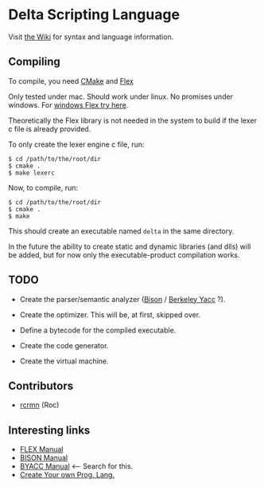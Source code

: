 # Delta Scripting Language

Visit [the Wiki](https://github.com/rcrmn/delta-script/wiki) for syntax and language information.


## Compiling

To compile, you need [CMake](http://www.cmake.org/) and [Flex](http://flex.sourceforge.net/)

Only tested under mac. Should work under linux. No promises under windows. For [windows Flex try here](http://gnuwin32.sourceforge.net/packages/flex.htm).

Theoretically the Flex library is not needed in the system to build if the lexer c file is already provided.

To only create the lexer engine c file, run:
```
$ cd /path/to/the/root/dir
$ cmake .
$ make lexerc
```

Now, to compile, run:
```
$ cd /path/to/the/root/dir
$ cmake .
$ make
```

This should create an executable named `delta` in the same directory.


In the future the ability to create static and dynamic libraries (and dlls) will be added, but for now only the executable-product compilation works.


## TODO

 * Create the parser/semantic analyzer 
([Bison](http://www.gnu.org/software/bison/) / [Berkeley Yacc](http://invisible-island.net/byacc/byacc.html) ?).

 * Create the optimizer. This will be, at first, skipped over.

 * Define a bytecode for the compiled executable.

 * Create the code generator.

 * Create the virtual machine.


## Contributors

 * [rcrmn](https://github.com/rcrmn) (Roc)

## Interesting links

 * [FLEX Manual](http://flex.sourceforge.net/manual/)
 * [BISON Manual](http://www.gnu.org/software/bison/manual/html_node/index.html)
 * [BYACC Manual]() <-- Search for this.
 * [Create Your own Prog. Lang.](http://createyourproglang.com/)

